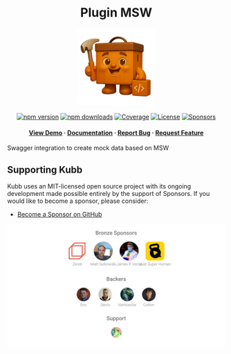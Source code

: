 <div align="center">
  <h1>Plugin MSW</h1>
  <a href="https://kubb.dev" target="_blank" rel="noopener noreferrer">
    <img width="180" src="https://raw.githubusercontent.com/kubb-labs/kubb/main/assets/logo.png" alt="Kubb logo">
  </a>


[![npm version][npm-version-src]][npm-version-href]
[![npm downloads][npm-downloads-src]][npm-downloads-href]
[![Coverage][coverage-src]][coverage-href]
[![License][license-src]][license-href]
[![Sponsors][sponsors-src]][sponsors-href]
<h4>
<a href="https://codesandbox.io/s/github/kubb-labs/kubb/tree/main//examples/typescript" target="_blank">View Demo</a>
<span> · </span>
<a href="https://kubb.dev/" target="_blank">Documentation</a>
<span> · </span>
<a href="https://github.com/kubb-labs/kubb/issues/" target="_blank">Report Bug</a>
<span> · </span>
<a href="https://github.com/kubb-labs/kubb/issues/" target="_blank">Request Feature</a>
</h4>
</div>

Swagger integration to create mock data based on MSW


## Supporting Kubb

Kubb uses an MIT-licensed open source project with its ongoing development made possible entirely by the support of Sponsors. If you would like to become a sponsor, please consider:

- [Become a Sponsor on GitHub](https://github.com/sponsors/stijnvanhulle)

<p align="center">
  <a href="https://github.com/sponsors/stijnvanhulle">
    <img src="https://raw.githubusercontent.com/stijnvanhulle/sponsors/main/sponsors.svg" alt="My sponsors" />
  </a>
</p>


<!-- Badges -->

[npm-version-src]: https://img.shields.io/npm/v/@kubb/plugin-msw?flat&colorA=18181B&colorB=f58517
[npm-version-href]: https://npmjs.com/package/@kubb/plugin-msw
[npm-downloads-src]: https://img.shields.io/npm/dm/@kubb/plugin-msw?flat&colorA=18181B&colorB=f58517
[npm-downloads-href]: https://npmjs.com/package/@kubb/plugin-msw
[license-src]: https://img.shields.io/github/license/kubb-labs/kubb.svg?flat&colorA=18181B&colorB=f58517
[license-href]: https://github.com/kubb-labs/kubb/blob/main/LICENSE
[build-src]: https://img.shields.io/github/actions/workflow/status/kubb-labs/kubb/ci.yaml?style=flat&colorA=18181B&colorB=f58517
[build-href]: https://www.npmjs.com/package/@kubb/plugin-msw
[minified-src]: https://img.shields.io/bundlephobia/min/@kubb/plugin-msw?style=flat&colorA=18181B&colorB=f58517
[minified-href]: https://www.npmjs.com/package/@kubb/plugin-msw
[coverage-src]: https://img.shields.io/codecov/c/github/kubb-labs/kubb?style=flat&colorA=18181B&colorB=f58517
[coverage-href]: https://www.npmjs.com/package/@kubb/plugin-msw
[sponsors-src]: https://img.shields.io/github/sponsors/stijnvanhulle?style=flat&colorA=18181B&colorB=f58517
[sponsors-href]: https://github.com/sponsors/stijnvanhulle/
